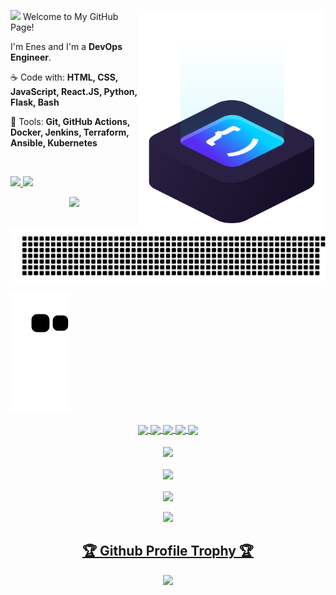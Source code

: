 <a href="https://www.enes.software/"><img src="icon/ilus-code.svg" min-width="300px" max-width="300px" width="300px"
    align="right" alt="logo iuricode">
</a>

<p align="left">
  <img src="https://media.giphy.com/media/hvRJCLFzcasrR4ia7z/giphy.gif" width="28">
  Welcome to My GitHub Page!
</p>
<p>
  I'm Enes and I'm a <strong>DevOps Engineer</strong>.
</p>
<p align="left">
  ☕ Code with: <strong>HTML, CSS, JavaScript, React.JS, Python, Flask, Bash </strong>
</p>
<p align="left">
  💼 Tools: <strong> Git, GitHub Actions, Docker, Jenkins, Terraform, Ansible, Kubernetes
  </strong>
</p>

<br>

<p align="left">
  <a href="https://www.instagram.com/enes.ai/" alt="Instagram">
    <img
      src="https://img.shields.io/badge/-Instagram-6610F2?style=for-the-badge&logo=Instagram&logoColor=FFFFFF&link=https://www.instagram.com/iuricode" />
  </a>

  <a href="https://www.linkedin.com/in/devenes" alt="Linkedin">
    <img
      src="https://img.shields.io/badge/-Linkedin-6610F2?style=for-the-badge&logo=Linkedin&logoColor=FFFFFF&link=https://www.linkedin.com/in/iuricode" />
  </a>

  <!-- <a href="https://discord.gg/" alt="Discord">
    <img
      src="https://img.shields.io/badge/-Discord-6610F2?style=for-the-badge&logo=Discord&logoColor=FFFFFF&link=https://discord.gg/QevDJqCzaY" />
  </a> -->
</p>

<!-- <p align="center">
  <img src="https://readme-typing-svg.herokuapp.com/?lines=Hello+Homo+sapiens;I+am+Enes+Turan;Self+taught+developer&font=Fira%20Code&center=true&width=440&height=45&color=f75c7e&vCenter=true&size=30">
</p> -->

<div align="center">
  <a href="https://www.enes.software/">
    <img src="https://www.digitalonus.com/wp-content/uploads/2019/07/DOU-GIF4.gif">
  </a>
</div>

![gitartwork](gitartwork.svg)

![snake svg](https://github.com/devenes/devenes/blob/output/github-contribution-grid-snake.svg)

<!-- <div align="center">
<img src="https://c.tenor.com/2uyENRmiUt0AAAAC/coding.gif">
</div> -->

<!--Statistics-->
<div align="center">
  <div align="center">
    <a href="https://www.enes.software/">
      <img align="center" src="https://komarev.com/ghpvc/?username=devenes&color=f75c7e">
    </a>
    <a href="https://www.enes.software/">
      <img align="center" src="https://img.shields.io/github/followers/devenes?style=flat-square&color=f75c7e">
    </a>
    <a href="https://www.linkedin.com/in/devenes/">
      <img align="center"
        src="https://img.shields.io/badge/LinkedIn-Profile-informational?style=flat&logo=linkedin&logoColor=white&color=0D76A8">
    </a>
    <!-- <a>
      <img align="center" src="https://img.shields.io/badge/GitHub-Profile-informational?style=flat&logo=github&logoColor=white&color=f75c7e">
    </a> -->
    <a href="https://www.instagram.com/enes.ai/">
      <img align="center"
        src="https://img.shields.io/badge/Instagram-Profile-informational?style=flat&logo=instagram&logoColor=white&color=f75c7e">
    </a>
    <a href="https://github.com/devenes/">
      <img align="center" src="https://img.shields.io/github/followers/devenes?label=follow&style=social">
    </a>
  </div>

  <br>
  <!-- Most Used Languages -->
  <div>
    <a href="https://www.enes.software/">
      <img align="center"
        src="https://github-readme-stats.vercel.app/api/top-langs/?username=devenes&layout=compact&theme=radical" />
    </a>
  </div>
  <br>
  <div>
    <a href="https://www.enes.software/">
      <img align="center"
        src="https://github-readme-stats.vercel.app/api?username=devenes&show_icons=true&theme=radical" />
    </a>
  </div>
  <br>
  <a href="https://www.enes.software/">
    <img align="center"
      src="https://github-readme-streak-stats.herokuapp.com?user=devenes&theme=radical&date_format=j%20M%5B%20Y%5D" />
  </a>
</div>
<br>
<div align="center">
  <a href="https://www.enes.software/">
    <img src="https://activity-graph.herokuapp.com/graph?username=devenes&theme=xcode" />
  </a>
</div>

<div align="center">
  <a href="https://www.enes.software/">
    <h2>🏆 Github Profile Trophy 🏆</h2>
    <img width=1000
      src="https://github-profile-trophy.vercel.app/?username=devenes&column=9&theme=gruvbox&no-frame=true" />
  </a>
